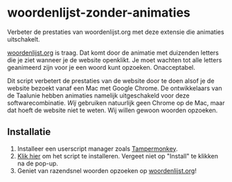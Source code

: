 # woordenlijst-zonder-animaties
Verbeter de prestaties van woordenlijst.org met deze extensie die animaties uitschakelt.

[woordenlijst.org](woordenlijst.org) is traag. Dat komt door de animatie met duizenden letters die je ziet wanneer je de website openklikt. Je moet wachten tot alle letters geanimeerd zijn voor je een woord kunt opzoeken. Onacceptabel.

Dit script verbetert de prestaties van de website door te doen alsof je de website bezoekt vanaf een Mac met Google Chrome. De ontwikkelaars van de Taalunie hebben animaties namelijk uitgeschakeld voor deze softwarecombinatie. *Wij* gebruiken natuurlijk geen Chrome op de Mac, maar dat hoeft de website niet te weten. Wij willen gewoon woorden opzoeken.

## Installatie

1. Installeer een userscript manager zoals [Tampermonkey](https://www.tampermonkey.net/).
2. [Klik hier](https://github.com/AntheSevenants/woordenlijst-zonder-animaties/raw/refs/heads/main/woordenlijst-zonder-animaties.user.js) om het script te installeren. Vergeet niet op "Install" te klikken na de pop-up.
3. Geniet van razendsnel woorden opzoeken op [woordenlijst.org](woordenlijst.org)!
